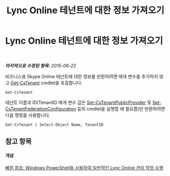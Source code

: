 ﻿---
title: Lync Online 테넌트에 대한 정보 가져오기
TOCTitle: Lync Online 테넌트에 대한 정보 가져오기
ms:assetid: 06467515-9114-45bb-8d09-26a915c3fc4d
ms:mtpsurl: https://technet.microsoft.com/ko-kr/library/Dn362768(v=OCS.15)
ms:contentKeyID: 56270211
ms.date: 08/10/2015
mtps_version: v=OCS.15
ms.translationtype: HT
---

# Lync Online 테넌트에 대한 정보 가져오기

 

_**마지막으로 수정된 항목:** 2015-06-22_

비즈니스용 Skype Online 테넌트에 대한 정보를 반환하려면 매개 변수를 추가하지 않고 [Get-CsTenant](get-cstenant.md) cmdlet을 호출합니다.

    Get-CsTenant

테넌트 이름과 ID(TenantID 매개 변수 값은 [Set-CsTenantPublicProvider](set-cstenantpublicprovider.md) 및 [Set-CsTenantFederationConfiguration](set-cstenantfederationconfiguration.md) 등의 cmdlet을 실행할 때 필요함)만 반환하려면 다음 명령을 사용합니다.

    Get-CsTenant | Select-Object Name, TenantID

## 참고 항목

#### 개념

[빠른 참조: Windows PowerShell을 사용하여 일반적인 Lync Online 관리 작업 수행](quick-reference-using-windows-powershell-to-do-common-skype-for-business-online-management-tasks.md)

